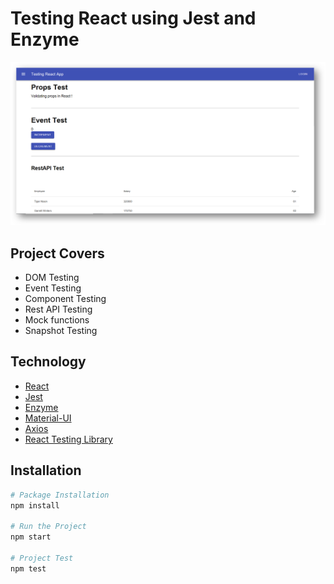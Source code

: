 # Testing React using Jest and Enzyme

<img src="assets/test-react.png" alt="Testing React using Jest and Enzyme" width="800px" />

## Project Covers

- DOM Testing
- Event Testing
- Component Testing
- Rest API Testing
- Mock functions
- Snapshot Testing

## Technology

- [React](https://create-react-app.dev/docs/getting-started/)
- [Jest](https://jestjs.io/docs/en/getting-started.html)
- [Enzyme](https://enzymejs.github.io/enzyme/docs/installation/react-16.html)
- [Material-UI](https://material-ui.com/getting-started/installation/)
- [Axios](https://github.com/axios/axios)
- [React Testing Library](https://reactjs.org/docs/testing-recipes.html)

## Installation

```bash
# Package Installation
npm install

# Run the Project
npm start

# Project Test
npm test
```

